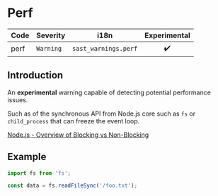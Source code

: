 # Perf 

| Code | Severity | i18n | Experimental |
| --- | --- | --- | :-: |
| perf | `Warning` | `sast_warnings.perf` | ✔️ |

## Introduction

An **experimental** warning capable of detecting potential performance issues.

Such as of the synchronous API from Node.js core such as `fs` or `child_process` that can freeze the event loop. 

[Node.js - Overview of Blocking vs Non-Blocking](https://nodejs.org/en/learn/asynchronous-work/overview-of-blocking-vs-non-blocking)

## Example

```js
import fs from 'fs';

const data = fs.readFileSync('/foo.txt'); 
```